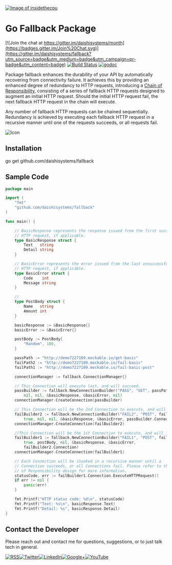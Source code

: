 <a href="http://insidethecpu.com">![Image of insidethecpu](https://dl.dropboxusercontent.com/u/26042707/Daishi%20Systems%20Icon%20with%20Text%20%28really%20tiny%20with%20photo%29.png)</a>
# Go Fallback Package
[![Join the chat at https://gitter.im/daishisystems/month](https://badges.gitter.im/Join%20Chat.svg)](https://gitter.im/daishisystems/fallback?utm_source=badge&utm_medium=badge&utm_campaign=pr-badge&utm_content=badge)
[![Build Status](https://travis-ci.org/daishisystems/fallback.svg?branch=master)](https://travis-ci.org/daishisystems/fallback)
[![godoc](https://img.shields.io/badge/godoc-reference-blue.svg)](https://godoc.org/github.com/daishisystems/fallback)

Package fallback enhances the durability of your API by automatically recovering from connectivity failure. It achieves this by providing an enhanced degree of redundancy to HTTP requests, introducing a <a href="https://en.wikipedia.org/wiki/Chain-of-responsibility_pattern">Chain of Responsibility</a>, consisting of a series of fallback HTTP requests designed to augment an initial HTTP request. Should the initial HTTP request fail, the next fallback HTTP request in the chain will execute.

Any number of fallback HTTP requests can be chained sequentially. Redundancy is achieved by executing each fallback HTTP request in a recursive manner until one of the requests succeeds, or all requests fail.

![Icon](https://dl.dropboxusercontent.com/u/26042707/Fallback_XS.jpg)
## Installation
go get github.com/daishisystems/fallback
## Sample Code
```go
package main

import (
	"fmt"
	"github.com/daishisystems/fallback"
)

func main() {

	// BasicResponse represents the response issued from the first successful
	// HTTP request, if applicable.
	type BasicResponse struct {
		Text   string
		Detail string
	}

	// BasicError represents the error issued from the last unsuccessful
	// HTTP request, if applicable.
	type BasicError struct {
		Code    int
		Message string
	}

	//
	type PostBody struct {
		Name   string
		Amount int
	}

	basicResponse := &BasicResponse{}
	basicError := &BasicError{}

	postBody := PostBody{
		"Random", 100,
	}

	passPath := "http://demo7227109.mockable.io/get-basic"
	failPath2 := "http://demo7227109.mockable.io/fail-basic"
	failPath1 := "http://demo7227109.mockable.io/fail-basic-post"

	connectionManager := fallback.ConnectionManager{}

	// This Connection will execute last, and will succeed.
	passBuilder := fallback.NewConnectionBuilder("PASS", "GET", passPath, true,
		nil, nil, &basicResponse, &basicError, nil)
	connectionManager.CreateConnection(passBuilder)

	// This Connection will be the 2nd Connection to execute, and will fail.
	failBuilder2 := fallback.NewConnectionBuilder("FAIL2", "POST", failPath2,
		true, nil, nil, &basicResponse, &basicError, passBuilder.Connection)
	connectionManager.CreateConnection(failBuilder2)

	//This Connection will be the 1st Connection to execute, and will fail.
	failBuilder1 := fallback.NewConnectionBuilder("FAIL1", "POST", failPath1,
		true, postBody, nil, &basicResponse, &basicError,
		failBuilder2.Connection)
	connectionManager.CreateConnection(failBuilder1)

	// Each Connection will be invoked in a recursive manner until a
	// Connection succeeds, or all Connections fail. Please refer to the Chain
	// of Responsibility design for more information.
	statusCode, err := failBuilder1.Connection.ExecuteHTTPRequest()
	if err != nil {
		panic(err)
	}

	fmt.Printf("HTTP status code: %d\n", statusCode)
	fmt.Printf("Text: %s\n", basicResponse.Text)
	fmt.Printf("Detail: %s", basicResponse.Detail)
}
```
## Contact the Developer
Please reach out and contact me for questions, suggestions, or to just talk tech in general.


<a href="http://insidethecpu.com/feed/">![RSS](https://dl.dropboxusercontent.com/u/26042707/rss.png)</a><a href="https://twitter.com/daishisystems">![Twitter](https://dl.dropboxusercontent.com/u/26042707/twitter.png)</a><a href="https://www.linkedin.com/in/daishisystems">![LinkedIn](https://dl.dropboxusercontent.com/u/26042707/linkedin.png)</a><a href="https://plus.google.com/102806071104797194504/posts">![Google+](https://dl.dropboxusercontent.com/u/26042707/g.png)</a><a href="https://www.youtube.com/user/daishisystems">![YouTube](https://dl.dropboxusercontent.com/u/26042707/youtube.png)</a>